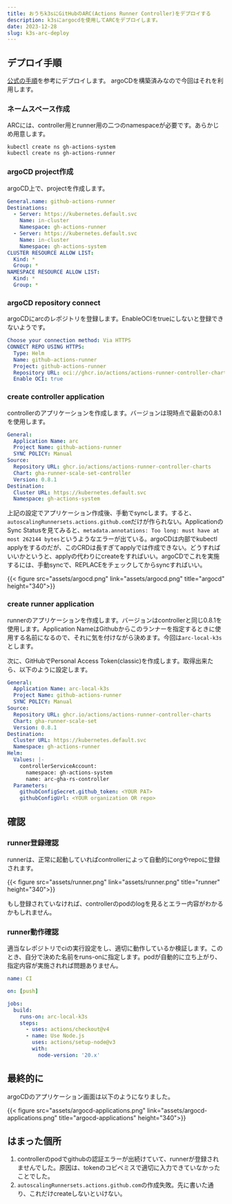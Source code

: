 ```yaml
---
title: おうちk3sにGitHubのARC(Actions Runner Controller)をデプロイする
description: k3sにargocdを使用してARCをデプロイします。
date: 2023-12-28
slug: k3s-arc-deploy
---
```

## デプロイ手順
[公式の手順](https://docs.github.com/ja/actions/hosting-your-own-runners/managing-self-hosted-runners-with-actions-runner-controller/quickstart-for-actions-runner-controller)を参考にデプロイします。
argoCDを構築済みなので今回はそれを利用します。

### ネームスペース作成
ARCには、controller用とrunner用の二つのnamespaceが必要です。あらかじめ用意します。
```
kubectl create ns gh-actions-system
kubectl create ns gh-actions-runner
```

### argoCD project作成
argoCD上で、projectを作成します。

```yml
General.name: github-actions-runner
Destinations:
  - Server: https://kubernetes.default.svc
    Name: in-cluster
    Namespace: gh-actions-runner
  - Server: https://kubernetes.default.svc
    Name: in-cluster
    Namespace: gh-actions-system
CLUSTER RESOURCE ALLOW LIST:
  Kind: *
  Group: *
NAMESPACE RESOURCE ALLOW LIST:
  Kind: *
  Group: *
```

### argoCD repository connect
argoCDにarcのレポジトリを登録します。EnableOCIをtrueにしないと登録できないようです。

```yml
Choose your connection method: Via HTTPS
CONNECT REPO USING HTTPS:
  Type: Helm
  Name: github-actions-runner
  Project: github-actions-runner
  Repository URL: oci://ghcr.io/actions/actions-runner-controller-charts
  Enable OCI: true
```

### create controller application
controllerのアプリケーションを作成します。バージョンは現時点で最新の0.8.1を使用します。

```yml
General:
  Application Name: arc
  Project Name: github-actions-runner
  SYNC POLICY: Manual
Source:
  Repository URL: ghcr.io/actions/actions-runner-controller-charts
  Chart: gha-runner-scale-set-controller
  Version: 0.8.1
Destination:
  Cluster URL: https://kubernetes.default.svc
  Namespace: gh-actions-system
```

上記の設定でアプリケーション作成後、手動でsyncします。すると、`autoscalingRunnersets.actions.github.com`だけが作られない。ApplicationのSync Statusを見てみると、`metadata.annotations: Too long: must have at most 262144 bytes`というようなエラーが出ている。argoCDは内部でkubectl applyをするのだが、このCRDは長すぎてapplyでは作成できない。どうすればいいかというと、applyの代わりにcreateをすればいい。argoCDでこれを実施するには、手動syncで、REPLACEをチェックしてからsyncすればいい。

{{< figure src="assets/argocd.png" link="assets/argocd.png" title="argocd" height="340">}}

### create runner application
runnerのアプリケーションを作成します。バージョンはcontrollerと同じ0.8.1を使用します。Application NameはGithubからこのランナーを指定するときに使用する名前になるので、それに気を付けながら決めます。今回は`arc-local-k3s`とします。

次に、GitHubでPersonal Access Token(classic)を作成します。取得出来たら、以下のように設定します。

```yml
General:
  Application Name: arc-local-k3s
  Project Name: github-actions-runner
  SYNC POLICY: Manual
Source:
  Repository URL: ghcr.io/actions/actions-runner-controller-charts
  Chart: gha-runner-scale-set
  Version: 0.8.1
Destination:
  Cluster URL: https://kubernetes.default.svc
  Namespace: gh-actions-runner
Helm:
  Values: |-
    controllerServiceAccount:
      namespace: gh-actions-system
      name: arc-gha-rs-controller
  Parameters:
    githubConfigSecret.github_token: <YOUR PAT>
    githubConfigUrl: <YOUR organization OR repo>
```

## 確認
### runner登録確認
runnerは、正常に起動していればcontrollerによって自動的にorgやrepoに登録されます。

{{< figure src="assets/runner.png" link="assets/runner.png" title="runner" height="340">}}

もし登録されていなければ、controllerのpodのlogを見るとエラー内容がわかるかもしれません。

### runner動作確認
適当なレポジトリでciの実行設定をし、適切に動作しているか検証します。このとき、自分で決めた名前をruns-onに指定します。podが自動的に立ち上がり、指定内容が実施されれば問題ありません。

```yml
name: CI

on: [push]

jobs:
  build:
    runs-on: arc-local-k3s
    steps:
      - uses: actions/checkout@v4
      - name: Use Node.js
        uses: actions/setup-node@v3
        with:
          node-version: '20.x'
```

## 最終的に
argoCDのアプリケーション画面は以下のようになりました。

{{< figure src="assets/argocd-applications.png" link="assets/argocd-applications.png" title="argocd-applications" height="340">}}

## はまった個所
1. controllerのpodでgithubの認証エラーが出続けていて、runnerが登録されませんでした。原因は、tokenのコピペミスで適切に入力できていなかったことでした。
1. `autoscalingRunnersets.actions.github.com`の作成失敗。先に書いた通り、これだけcreateしないといけない。
